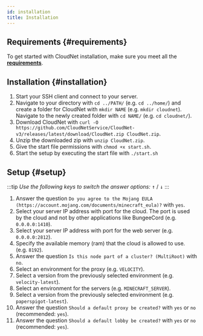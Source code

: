 ```yaml
---
id: installation
title: Installation
---
```


## Requirements {#requirements}
To get started with CloudNet installation, make sure you meet all the [**requirements**](requirements.md).
## Installation {#installation}
1. Start your SSH client and connect to your server.
2. Navigate to your directory with `cd ../PATH/` (e.g. `cd ../home/`) and create a folder for CloudNet with `mkdir NAME` (e.g. `mkdir cloudnet`). Navigate to the newly created folder with `cd NAME/` (e.g. `cd cloudnet/`).
3. Download CloudNet with `curl -O https://github.com/CloudNetService/CloudNet-v3/releases/latest/download/CloudNet.zip CloudNet.zip`.
4. Unzip the downloaded zip with `unzip CloudNet.zip`.
5. Give the start file permissions with `chmod +x start.sh`.
6. Start the setup by executing the start file with `./start.sh`
## Setup {#setup}
:::tip
*Use the following keys to switch the answer options:* <kbd>↑</kbd> / <kbd>↓</kbd>
:::
1. Answer the question `Do you agree to the Mojang EULA (https://account.mojang.com/documents/minecraft_eula)?` with `yes`.
2. Select your server IP address with port for the cloud. The port is used by the cloud and not by other applications like BungeeCord (e.g. `0.0.0.0:1410`).
3. Select your server IP address with port for the web server (e.g. `0.0.0.0:2812`).
4. Specify the available memory (ram) that the cloud is allowed to use. (e.g. `8192`).
5. Answer the question `Is this node part of a cluster? (MultiRoot)` with `no`.
6. Select an environment for the proxy (e.g. `VELOCITY`).
7. Select a version from the previously selected environment (e.g. `velocity-latest`).
8. Select an environment for the servers (e.g. `MINECRAFT_SERVER`).
9. Select a version from the previously selected environment (e.g. `paperspigot-latest`).
10. Answer the question `Should a default proxy be created?` with `yes` or `no` (recommended: `yes`).
11. Answer the question `Should a default lobby be created?` with `yes` or `no` (recommended: `yes`).